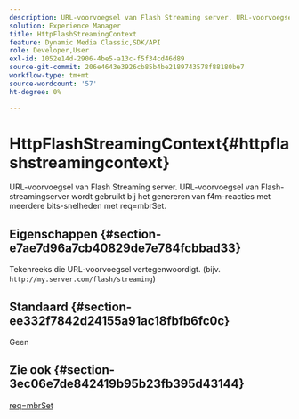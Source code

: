 ```yaml
---
description: URL-voorvoegsel van Flash Streaming server. URL-voorvoegsel van Flash-streamingserver wordt gebruikt bij het genereren van f4m-reacties met meerdere bits-snelheden met req=mbrSet.
solution: Experience Manager
title: HttpFlashStreamingContext
feature: Dynamic Media Classic,SDK/API
role: Developer,User
exl-id: 1052e14d-2906-4be5-a13c-f5f34cd46d89
source-git-commit: 206e4643e3926cb85b4be2189743578f88180be7
workflow-type: tm+mt
source-wordcount: '57'
ht-degree: 0%

---
```


# HttpFlashStreamingContext{#httpflashstreamingcontext}

URL-voorvoegsel van Flash Streaming server. URL-voorvoegsel van Flash-streamingserver wordt gebruikt bij het genereren van f4m-reacties met meerdere bits-snelheden met req=mbrSet.

## Eigenschappen {#section-e7ae7d96a7cb40829de7e784fcbbad33}

Tekenreeks die URL-voorvoegsel vertegenwoordigt. (bijv. `http://my.server.com/flash/streaming`)

## Standaard {#section-ee332f7842d24155a91ac18fbfb6fc0c}

Geen

## Zie ook {#section-3ec06e7de842419b95b23fb395d43144}

[req=mbrSet](../../../../../is-api/http-ref/image-serving-api-ref/c-http-protocol-reference/c-command-reference/r-req/r-mbrset.md#reference-603d75babde74508a878c27bd4cced73)
